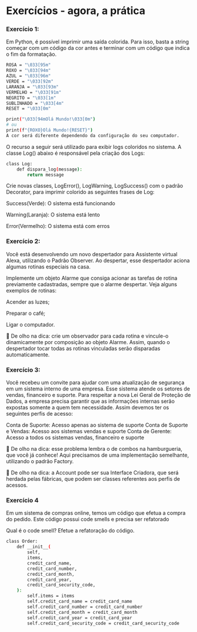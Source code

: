 
# Exercícios - agora, a prática

### Exercício 1:

Em Python, é possível imprimir uma saída colorida. Para isso, basta a string começar com um código da cor antes e terminar com um código que indica o fim da formatação.

```sh
ROSA = "\033[95m"
ROXO = "\033[94m"
AZUL = "\033[96m"
VERDE = "\033[92m"
LARANJA = "\033[93m"
VERMELHO = "\033[91m"
NEGRITO = "\033[1m"
SUBLINHADO = "\033[4m"
RESET = "\033[0m"

print("\033[94mOlá Mundo!\033[0m")
# ou
print(f"{ROXO}Olá Mundo!{RESET}")
A cor será diferente dependendo da configuração do seu computador.
```

O recurso a seguir será utilizado para exibir logs coloridos no sistema. A classe Log() abaixo é responsável pela criação dos Logs:

```sh
class Log:
    def dispara_log(message):
        return message
```

Crie novas classes, LogError(), LogWarning, LogSuccess() com o padrão Decorator, para imprimir colorido as seguintes frases de Log:

Success(Verde): O sistema está funcionando

Warning(Laranja): O sistema está lento

Error(Vermelho): O sistema está com erros

### Exercício 2:

Você está desenvolvendo um novo despertador para Assistente virtual Alexa, utilizando o Padrão Observer. Ao despertar, esse despertador aciona algumas rotinas especiais na casa.

Implemente um objeto Alarme que consiga acionar as tarefas de rotina previamente cadastradas, sempre que o alarme despertar. Veja alguns exemplos de rotinas:

Acender as luzes;

Preparar o café;

Ligar o computador.

👀 De olho na dica: crie um observador para cada rotina e vincule-o dinamicamente por composição ao objeto Alarme. Assim, quando o despertador tocar todas as rotinas vinculadas serão disparadas automaticamente.

### Exercício 3:

Você recebeu um convite para ajudar com uma atualização de segurança em um sistema interno de uma empresa. Esse sistema atende os setores de vendas, financeiro e suporte. Para respeitar a nova Lei Geral de Proteção de Dados, a empresa precisa garantir que as informações internas serão expostas somente a quem tem necessidade. Assim devemos ter os seguintes perfis de acesso:

Conta de Suporte: Acesso apenas ao sistema de suporte
Conta de Suporte e Vendas: Acesso aos sistemas vendas e suporte
Conta de Gerente: Acesso a todos os sistemas vendas, financeiro e suporte

👀 De olho na dica: esse problema lembra o de combos na hamburgueria, que você já conhece! Aqui precisamos de uma implementação semelhante, utilizando o padrão Factory.

👀 De olho na dica: a Account pode ser sua Interface Criadora, que será herdada pelas fábricas, que podem ser classes referentes aos perfis de acessos.

### Exercício 4

Em um sistema de compras online, temos um código que efetua a compra do pedido. Este código possui code smells e precisa ser refatorado

Qual é o code smell? Efetue a refatoração do código.

```sh
class Order:
    def __init__(
        self,
        items,
        credit_card_name,
        credit_card_number,
        credit_card_month,
        credit_card_year,
        credit_card_security_code,
    ):
        self.items = items
        self.credit_card_name = credit_card_name
        self.credit_card_number = credit_card_number
        self.credit_card_month = credit_card_month
        self.credit_card_year = credit_card_year
        self.credit_card_security_code = credit_card_security_code
```
